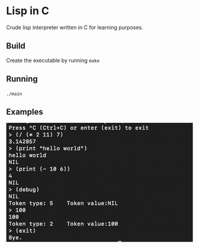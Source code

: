 # Lisp in C
Crude lisp interpreter written in C for learning purposes.
## Build
Create the executable by running `make`
## Running
`./main`
## Examples
![alt text](https://raw.githubusercontent.com/elan2006/lisp-in-c/main/img/example.png)